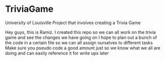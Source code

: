 # TriviaGame
University of Louisville Project that involves creating a Trivia Game

Hey guys, this is Ramiz. I created this repo so we can all work on the trivia game and see the changes we have going on
I hope to plan out a bunch of the code in a certain file so we can all assign ourselves to different tasks
Make sure you pseudo code a good amount just so we know what we all are doing and can easily reference it for write ups later
